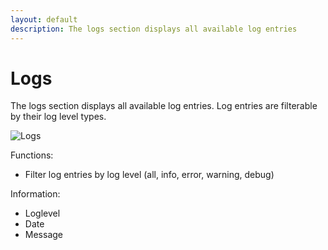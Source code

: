 ```yaml
---
layout: default
description: The logs section displays all available log entries
---
```

Logs
====

The logs section displays all available log entries. Log entries are filterable by
their log level types.

![Logs](images/logsView.png)

Functions:

 - Filter log entries by log level (all, info, error, warning, debug)

Information:

 - Loglevel
 - Date
 - Message
